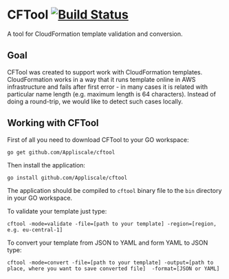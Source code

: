 # CFTool [![Build Status](https://travis-ci.org/Appliscale/cftool.svg?branch=master)](https://travis-ci.org/Appliscale/cftool)
A tool for CloudFormation template validation and conversion.

## Goal
CFTool was created to support work with CloudFormation templates. CloudFormation works in a way that it runs template online
in AWS infrastructure and fails after first error - in many cases it is related with particular name length (e.g. maximum
length is 64 characters). Instead of doing a round-trip, we would like to detect such cases locally. 

## Working with CFTool
First of all you need to download CFTool to your GO workspace:

`go get github.com/Appliscale/cftool`

Then install the application:

`go install github.com/Appliscale/cftool`

The application should be compiled to `cftool` binary file to the `bin` directory in your GO workspace.

To validate your template just type:

`cftool -mode=validate -file=[path to your template] -region=[region, e.g. eu-central-1]`

To convert your template from JSON to YAML and form YAML to JSON type:

`cftool -mode=convert -file=[path to your template] -output=[path to place, where you want to save converted file] 
-format=[JSON or YAML]`
